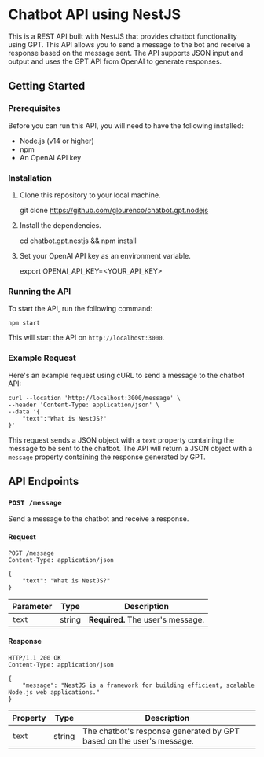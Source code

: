 
# Chatbot API using NestJS

This is a REST API built with NestJS that provides chatbot functionality using GPT. This API allows you to send a message to the bot and receive a response based on the message sent. The API supports JSON input and output and uses the GPT API from OpenAI to generate responses.

## Getting Started

### Prerequisites

Before you can run this API, you will need to have the following installed:

-   Node.js (v14 or higher)
-   npm
-   An OpenAI API key

### Installation

1.  Clone this repository to your local machine.

	git clone https://github.com/glourenco/chatbot.gpt.nodejs

2.  Install the dependencies.

	cd chatbot.gpt.nestjs && npm install

3.  Set your OpenAI API key as an environment variable.

    export OPENAI_API_KEY=<YOUR_API_KEY>

### Running the API

To start the API, run the following command:

    npm start 

This will start the API on `http://localhost:3000`.

### Example Request

Here's an example request using cURL to send a message to the chatbot API:

    curl --location 'http://localhost:3000/message' \
    --header 'Content-Type: application/json' \
    --data '{
        "text":"What is NestJS?"
    }'

This request sends a JSON object with a `text` property containing the message to be sent to the chatbot. The API will return a JSON object with a `message` property containing the response generated by GPT.

## API Endpoints

### `POST /message`

Send a message to the chatbot and receive a response.

#### Request

    POST /message
    Content-Type: application/json
    
    {
        "text": "What is NestJS?"
    }

| Parameter | Type | Description | 
| --------- | ------ | ---------------------------- |
 | `text` | string | **Required.** The user's message. |


#### Response

    HTTP/1.1 200 OK
    Content-Type: application/json
    
    {
        "message": "NestJS is a framework for building efficient, scalable Node.js web applications."
    }

| Property | Type | Description |
 | -------- | ------ | ----------------------------------------------------------------- |
  | `text` | string | The chatbot's response generated by GPT based on the user's message. |



